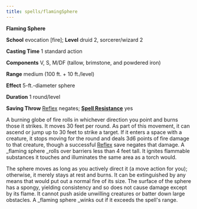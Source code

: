 ```yaml
---
title: spells/flamingSphere
---
```

 **Flaming Sphere**

**School** evocation [fire]; **Level** druid 2, sorcerer/wizard 2

**Casting Time** 1 standard action

**Components** V, S, M/DF (tallow, brimstone, and powdered iron)

**Range** medium (100 ft. + 10 ft./level)

**Effect** 5-ft.-diameter sphere

**Duration** 1 round/level

**Saving Throw** [Reflex](../combat#_reflex) negates; **[Spell Resistance](../glossary#_spell-resistance)** yes

A burning globe of fire rolls in whichever direction you point and burns those it strikes. It moves 30 feet per round. As part of this movement, it can ascend or jump up to 30 feet to strike a target. If it enters a space with a creature, it stops moving for the round and deals 3d6 points of fire damage to that creature, though a successful [Reflex](../combat#_reflex) save negates that damage. A _flaming sphere _rolls over barriers less than 4 feet tall. It ignites flammable substances it touches and illuminates the same area as a torch would.

The sphere moves as long as you actively direct it (a move action for you); otherwise, it merely stays at rest and burns. It can be extinguished by any means that would put out a normal fire of its size. The surface of the sphere has a spongy, yielding consistency and so does not cause damage except by its flame. It cannot push aside unwilling creatures or batter down large obstacles. A _flaming sphere _winks out if it exceeds the spell's range.

